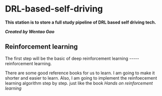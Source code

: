 # DRL-based-self-driving

 **This station is to store a full study pipeline of DRL based self driving tech.**
 
 ***Created by Wentao Gao***
 
 ## Reinforcement learning
 
 The first step will be the basic of deep reinforcement learning ----- reinforcement learning.
 
 There are some good reference books for us to learn. I am going to make it shorter and easier to learn.
 Also, I am going to implement the reinfoecement learning algorithm step by step. just like the book *Hands on reinforcement learning*
